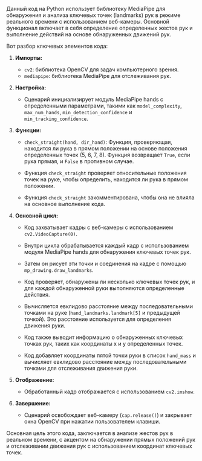 Данный код на Python использует библиотеку MediaPipe для обнаружения и анализа ключевых точек (landmarks) рук в режиме реального времени с использованием веб-камеры. Основной функционал включает в себя определение определенных жестов рук и выполнение действий на основе обнаруженных движений рук.

Вот разбор ключевых элементов кода:

1. **Импорты:**
   - `cv2`: библиотека OpenCV для задач компьютерного зрения.
   - `mediapipe`: библиотека MediaPipe для отслеживания рук.

2. **Настройка:**
   - Сценарий инициализирует модуль MediaPipe hands с определенными параметрами, такими как `model_complexity`, `max_num_hands`, `min_detection_confidence` и `min_tracking_confidence`.

3. **Функции:**
   - `check_straight(hand, dir_hand)`: Функция, проверяющая, находится ли рука в прямом положении на основе положения определенных точек (5, 6, 7, 8). Функция возвращает `True`, если рука прямая, и `False` в противном случае.

   - Функция `check_straight` проверяет относительные положения точек на руке, чтобы определить, находится ли рука в прямом положении.

   - Функция `check_straight` закомментирована, чтобы она не влияла на основное выполнение кода.

4. **Основной цикл:**
   - Код захватывает кадры с веб-камеры с использованием `cv2.VideoCapture(0)`.

   - Внутри цикла обрабатывается каждый кадр с использованием модуля MediaPipe hands для обнаружения ключевых точек рук.

   - Затем он рисует эти точки и соединения на кадре с помощью `mp_drawing.draw_landmarks`.

   - Код проверяет, обнаружены ли несколько ключевых точек рук, и для каждой обнаруженной руки выполняются определенные действия.

   - Вычисляется евклидово расстояние между последовательными точками на руке (`hand_landmarks.landmark[5]` и предыдущей точкой). Это расстояние используется для определения движения руки.

   - Код также выводит информацию о обнаруженных ключевых точках рук, таких как координаты x и y определенных точек.

   - Код добавляет координаты пятой точки руки в список `hand_mass` и вычисляет евклидово расстояние между последовательными точками для отслеживания движения руки.

5. **Отображение:**
   - Обработанный кадр отображается с использованием `cv2.imshow`.

6. **Завершение:**
   - Сценарий освобождает веб-камеру (`cap.release()`) и закрывает окна OpenCV при нажатии пользователем клавиши.

Основная цель этого кода, заключается в анализе жестов рук в реальном времени, с акцентом на обнаружении прямых положений рук и отслеживании движения рук с использованием координат ключевых точек.
